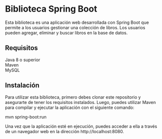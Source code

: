 # Biblioteca Spring Boot
Esta biblioteca es una aplicación web desarrollada con Spring Boot que permite a los usuarios gestionar una colección de libros. Los usuarios pueden agregar, eliminar y buscar libros en la base de datos.

## Requisitos
Java 8 o superior<br>
Maven<br>
MySQL

## Instalación
Para utilizar esta biblioteca, primero debes clonar este repositorio y asegurarte de tener los requisitos instalados. Luego, puedes utilizar Maven para compilar y ejecutar la aplicación con el siguiente comando:

mvn spring-boot:run

Una vez que la aplicación esté en ejecución, puedes acceder a ella a través de un navegador web en la dirección http://localhost:8080.

